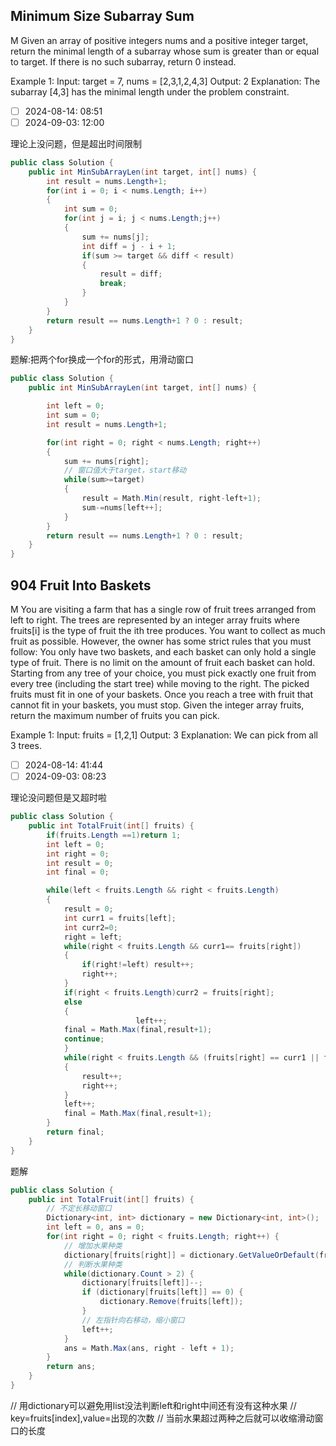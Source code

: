 

## Minimum Size Subarray Sum
M
Given an array of positive integers nums and a positive integer target, return the minimal length of a 
subarray
whose sum is greater than or equal to target. If there is no such subarray, return 0 instead.

Example 1:
Input: target = 7, nums = [2,3,1,2,4,3]
Output: 2
Explanation: The subarray [4,3] has the minimal length under the problem constraint.

- [ ] 2024-08-14: 08:51
- [ ] 2024-09-03: 12:00

理论上没问题，但是超出时间限制
```c#
public class Solution {
    public int MinSubArrayLen(int target, int[] nums) {
        int result = nums.Length+1;
        for(int i = 0; i < nums.Length; i++)
        {
            int sum = 0;
            for(int j = i; j < nums.Length;j++)
            {
                sum += nums[j];
                int diff = j - i + 1;
                if(sum >= target && diff < result) 
                {
                    result = diff;
                    break;
                } 
            }
        }
        return result == nums.Length+1 ? 0 : result;
    }
}
```
题解:把两个for换成一个for的形式，用滑动窗口
```c#
public class Solution {
    public int MinSubArrayLen(int target, int[] nums) {

        int left = 0;
        int sum = 0;
        int result = nums.Length+1;

        for(int right = 0; right < nums.Length; right++)
        {
            sum += nums[right];
            // 窗口值大于target，start移动
            while(sum>=target)
            {
                result = Math.Min(result, right-left+1);
                sum-=nums[left++];
            }
        }
        return result == nums.Length+1 ? 0 : result;
    }
}
```

## 904 Fruit Into Baskets
M
You are visiting a farm that has a single row of fruit trees arranged from left to right. The trees are represented by an integer array fruits where fruits[i] is the type of fruit the ith tree produces.
You want to collect as much fruit as possible. However, the owner has some strict rules that you must follow:
You only have two baskets, and each basket can only hold a single type of fruit. There is no limit on the amount of fruit each basket can hold.
Starting from any tree of your choice, you must pick exactly one fruit from every tree (including the start tree) while moving to the right. The picked fruits must fit in one of your baskets.
Once you reach a tree with fruit that cannot fit in your baskets, you must stop.
Given the integer array fruits, return the maximum number of fruits you can pick.

Example 1:
Input: fruits = [1,2,1]
Output: 3
Explanation: We can pick from all 3 trees.

- [ ] 2024-08-14: 41:44
- [ ] 2024-09-03: 08:23

理论没问题但是又超时啦
```c#
public class Solution {
    public int TotalFruit(int[] fruits) {
        if(fruits.Length ==1)return 1;
        int left = 0;
        int right = 0;
        int result = 0;
        int final = 0;

        while(left < fruits.Length && right < fruits.Length)
        {
            result = 0;
            int curr1 = fruits[left];
            int curr2=0;
            right = left;
            while(right < fruits.Length && curr1== fruits[right])
            {
                if(right!=left) result++;
                right++;
            }
            if(right < fruits.Length)curr2 = fruits[right];
            else 
            {
                            left++;
            final = Math.Max(final,result+1);
            continue;
            }
            while(right < fruits.Length && (fruits[right] == curr1 || fruits[right] ==curr2))
            {
                result++;
                right++;
            }
            left++;
            final = Math.Max(final,result+1);
        }
        return final;
    }
}
```
题解
```c#
public class Solution {
    public int TotalFruit(int[] fruits) {
        // 不定长移动窗口
        Dictionary<int, int> dictionary = new Dictionary<int, int>();
        int left = 0, ans = 0;
        for(int right = 0; right < fruits.Length; right++) {
            // 增加水果种类
            dictionary[fruits[right]] = dictionary.GetValueOrDefault(fruits[right], 0) + 1;
            // 判断水果种类
            while(dictionary.Count > 2) {
                dictionary[fruits[left]]--;
                if (dictionary[fruits[left]] == 0) {
                    dictionary.Remove(fruits[left]);
                }
                // 左指针向右移动，缩小窗口
                left++;
            }
            ans = Math.Max(ans, right - left + 1);
        }
        return ans;
    }
}
```
// 用dictionary可以避免用list没法判断left和right中间还有没有这种水果
// key=fruits[index],value=出现的次数
// 当前水果超过两种之后就可以收缩滑动窗口的长度

